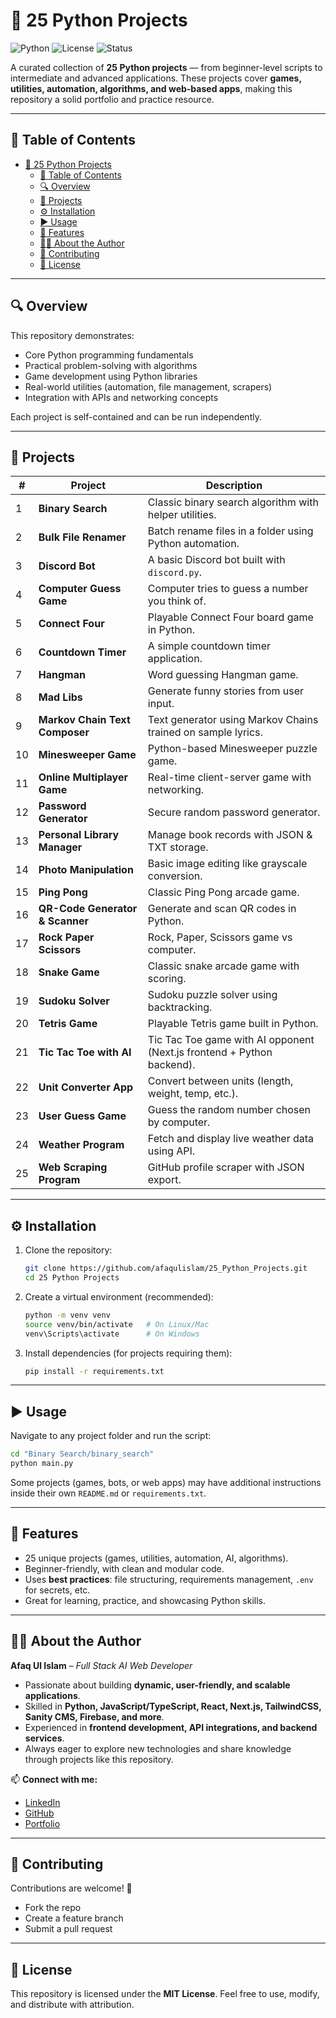 # 🚀 25 Python Projects

![Python](https://img.shields.io/badge/Python-3.8%2B-blue) ![License](https://img.shields.io/badge/License-MIT-green)
![Status](https://img.shields.io/badge/Status-Active-success)

A curated collection of **25 Python projects** — from beginner-level scripts to intermediate and advanced applications.
These projects cover **games, utilities, automation, algorithms, and web-based apps**, making this repository a solid portfolio and practice resource.

---

## 📑 Table of Contents

- [🚀 25 Python Projects](#-25-python-projects)
  - [📑 Table of Contents](#-table-of-contents)
  - [🔍 Overview](#-overview)
  - [📂 Projects](#-projects)
  - [⚙️ Installation](#️-installation)
  - [▶️ Usage](#️-usage)
  - [🌟 Features](#-features)
  - [👨‍💻 About the Author](#-about-the-author)
  - [🤝 Contributing](#-contributing)
  - [📜 License](#-license)

---

## 🔍 Overview

This repository demonstrates:

- Core Python programming fundamentals
- Practical problem-solving with algorithms
- Game development using Python libraries
- Real-world utilities (automation, file management, scrapers)
- Integration with APIs and networking concepts

Each project is self-contained and can be run independently.

---

## 📂 Projects

| #   | Project                         | Description                                                            |
| --- | ------------------------------- | ---------------------------------------------------------------------- |
| 1   | **Binary Search**               | Classic binary search algorithm with helper utilities.                 |
| 2   | **Bulk File Renamer**           | Batch rename files in a folder using Python automation.                |
| 3   | **Discord Bot**                 | A basic Discord bot built with `discord.py`.                           |
| 4   | **Computer Guess Game**         | Computer tries to guess a number you think of.                         |
| 5   | **Connect Four**                | Playable Connect Four board game in Python.                            |
| 6   | **Countdown Timer**             | A simple countdown timer application.                                  |
| 7   | **Hangman**                     | Word guessing Hangman game.                                            |
| 8   | **Mad Libs**                    | Generate funny stories from user input.                                |
| 9   | **Markov Chain Text Composer**  | Text generator using Markov Chains trained on sample lyrics.           |
| 10  | **Minesweeper Game**            | Python-based Minesweeper puzzle game.                                  |
| 11  | **Online Multiplayer Game**     | Real-time client-server game with networking.                          |
| 12  | **Password Generator**          | Secure random password generator.                                      |
| 13  | **Personal Library Manager**    | Manage book records with JSON & TXT storage.                           |
| 14  | **Photo Manipulation**          | Basic image editing like grayscale conversion.                         |
| 15  | **Ping Pong**                   | Classic Ping Pong arcade game.                                         |
| 16  | **QR-Code Generator & Scanner** | Generate and scan QR codes in Python.                                  |
| 17  | **Rock Paper Scissors**         | Rock, Paper, Scissors game vs computer.                                |
| 18  | **Snake Game**                  | Classic snake arcade game with scoring.                                |
| 19  | **Sudoku Solver**               | Sudoku puzzle solver using backtracking.                               |
| 20  | **Tetris Game**                 | Playable Tetris game built in Python.                                  |
| 21  | **Tic Tac Toe with AI**         | Tic Tac Toe game with AI opponent (Next.js frontend + Python backend). |
| 22  | **Unit Converter App**          | Convert between units (length, weight, temp, etc.).                    |
| 23  | **User Guess Game**             | Guess the random number chosen by computer.                            |
| 24  | **Weather Program**             | Fetch and display live weather data using API.                         |
| 25  | **Web Scraping Program**        | GitHub profile scraper with JSON export.                               |

---

## ⚙️ Installation

1. Clone the repository:

   ```bash
   git clone https://github.com/afaqulislam/25_Python_Projects.git
   cd 25 Python Projects
   ```

2. Create a virtual environment (recommended):

   ```bash
   python -m venv venv
   source venv/bin/activate   # On Linux/Mac
   venv\Scripts\activate      # On Windows
   ```

3. Install dependencies (for projects requiring them):

   ```bash
   pip install -r requirements.txt
   ```

---

## ▶️ Usage

Navigate to any project folder and run the script:

```bash
cd "Binary Search/binary_search"
python main.py
```

Some projects (games, bots, or web apps) may have additional instructions inside their own `README.md` or `requirements.txt`.

---

## 🌟 Features

- 25 unique projects (games, utilities, automation, AI, algorithms).
- Beginner-friendly, with clean and modular code.
- Uses **best practices**: file structuring, requirements management, `.env` for secrets, etc.
- Great for learning, practice, and showcasing Python skills.

---

## 👨‍💻 About the Author

**Afaq Ul Islam** – _Full Stack AI Web Developer_

- Passionate about building **dynamic, user-friendly, and scalable applications**.
- Skilled in **Python, JavaScript/TypeScript, React, Next.js, TailwindCSS, Sanity CMS, Firebase, and more**.
- Experienced in **frontend development, API integrations, and backend services**.
- Always eager to explore new technologies and share knowledge through projects like this repository.

📫 **Connect with me:**

- [LinkedIn](https://www.linkedin.com/in/afaqulislam)
- [GitHub](https://github.com/afaqulislam)
- [Portfolio](https://aui-portfolio.vercel.app)

---

## 🤝 Contributing

Contributions are welcome! 🚀

- Fork the repo
- Create a feature branch
- Submit a pull request

---

## 📜 License

This repository is licensed under the **MIT License**.
Feel free to use, modify, and distribute with attribution.

